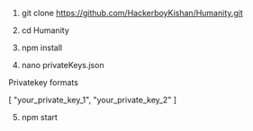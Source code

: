 1. git clone https://github.com/HackerboyKishan/Humanity.git

2. cd Humanity

3. npm install

4. nano privateKeys.json

Privatekey formats

[
  "your_private_key_1",
  "your_private_key_2"
]


5. npm start
